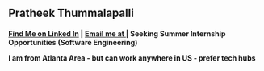 ## <b> Pratheek Thummalapalli <b>
#### [Find Me on Linked In](https://https://www.linkedin.com/in/pratheekthummalapalli/) | [Email me at ](mailto:pratheet@vt.edu) | Seeking Summer Internship Opportunities (Software Engineering)

<p style="line-height: 50%;">I am from Atlanta Area - but can work anywhere in US - prefer tech hubs</p>



